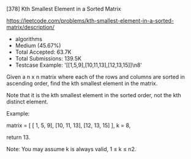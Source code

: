 [378] Kth Smallest Element in a Sorted Matrix  

https://leetcode.com/problems/kth-smallest-element-in-a-sorted-matrix/description/

* algorithms
* Medium (45.67%)
* Total Accepted:    63.7K
* Total Submissions: 139.5K
* Testcase Example:  '[[1,5,9],[10,11,13],[12,13,15]]\n8'

Given a n x n matrix where each of the rows and columns are sorted in ascending order, find the kth smallest element in the matrix.


Note that it is the kth smallest element in the sorted order, not the kth distinct element.


Example:

matrix = [
   [ 1,  5,  9],
   [10, 11, 13],
   [12, 13, 15]
],
k = 8,

return 13.



Note: 
You may assume k is always valid, 1 ≤ k ≤ n2.
